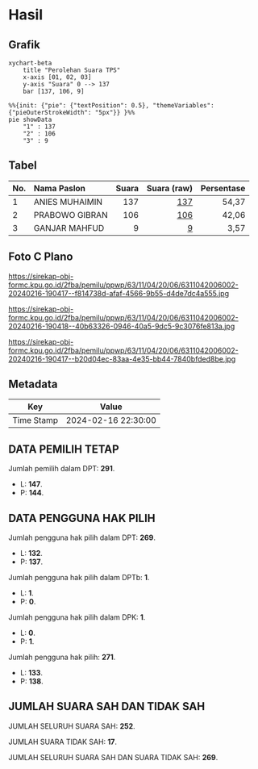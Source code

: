 # Hasil

## Grafik

```mermaid
xychart-beta
    title "Perolehan Suara TPS"
    x-axis [01, 02, 03]
    y-axis "Suara" 0 --> 137
    bar [137, 106, 9]
```

```mermaid
%%{init: {"pie": {"textPosition": 0.5}, "themeVariables": {"pieOuterStrokeWidth": "5px"}} }%%
pie showData
    "1" : 137
    "2" : 106
    "3" : 9
```

## Tabel

| No. | Nama Paslon    | Suara | Suara (raw) | Persentase |
|:--- |:-------------- | -----:| -----------:| ----------:|
| 1   | ANIES MUHAIMIN | 137   | [137][p-1]  | 54,37      |
| 2   | PRABOWO GIBRAN | 106   | [106][p-2]  | 42,06      |
| 3   | GANJAR MAHFUD  | 9     | [9][p-3]    | 3,57       |


[p-1]: https://github.com/gigit-pemilu/pemilu-2024/blob/main/pilpres/hitung-suara/sub/63-kalimantan-selatan/sub/11-balangan/sub/04-batu-mandi/sub/2006-riwa/sub/002-tps/sub/paslon-1.txt
[p-2]: https://github.com/gigit-pemilu/pemilu-2024/blob/main/pilpres/hitung-suara/sub/63-kalimantan-selatan/sub/11-balangan/sub/04-batu-mandi/sub/2006-riwa/sub/002-tps/sub/paslon-2.txt
[p-3]: https://github.com/gigit-pemilu/pemilu-2024/blob/main/pilpres/hitung-suara/sub/63-kalimantan-selatan/sub/11-balangan/sub/04-batu-mandi/sub/2006-riwa/sub/002-tps/sub/paslon-3.txt

## Foto C Plano

https://sirekap-obj-formc.kpu.go.id/2fba/pemilu/ppwp/63/11/04/20/06/6311042006002-20240216-190417--f814738d-afaf-4566-9b55-d4de7dc4a555.jpg

https://sirekap-obj-formc.kpu.go.id/2fba/pemilu/ppwp/63/11/04/20/06/6311042006002-20240216-190418--40b63326-0946-40a5-9dc5-9c3076fe813a.jpg

https://sirekap-obj-formc.kpu.go.id/2fba/pemilu/ppwp/63/11/04/20/06/6311042006002-20240216-190417--b20d04ec-83aa-4e35-bb44-7840bfded8be.jpg


## Metadata

| Key        | Value               |
| ---------- | ------------------- |
| Time Stamp | 2024-02-16 22:30:00 |


## DATA PEMILIH TETAP

Jumlah pemilih dalam DPT: **291**.
 * L: **147**.
 * P: **144**.

## DATA PENGGUNA HAK PILIH

Jumlah pengguna hak pilih dalam DPT: **269**.
 * L: **132**.
 * P: **137**.

Jumlah pengguna hak pilih dalam DPTb: **1**.
 * L: **1**.
 * P: **0**.

Jumlah pengguna hak pilih dalam DPK: **1**.
 * L: **0**.
 * P: **1**.

Jumlah pengguna hak pilih: **271**.
 * L: **133**.
 * P: **138**.

## JUMLAH SUARA SAH DAN TIDAK SAH

JUMLAH SELURUH SUARA SAH: **252**.

JUMLAH SUARA TIDAK SAH: **17**.

JUMLAH SELURUH SUARA SAH DAN SUARA TIDAK SAH: **269**.


